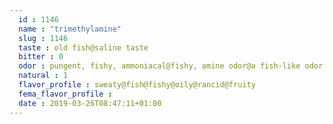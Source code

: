 ```yaml
---
  id : 1146
  name : "trimethylamine"
  slug : 1146
  taste : old fish@saline taste
  bitter : 0
  odor : pungent, fishy, ammoniacal@fishy, amine odor@a fish-like odor at low concentrations changing to an ammonia-like odor at higher concentrations.
  natural : 1
  flavor_profile : sweaty@fish@fishy@oily@rancid@fruity
  fema_flavor_profile : 
  date : 2019-03-26T08:47:11+01:00
---
```



